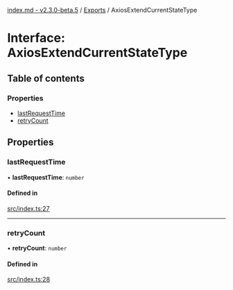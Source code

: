 [index.md - v2.3.0-beta.5](../README.md) / [Exports](../modules.md) / AxiosExtendCurrentStateType

# Interface: AxiosExtendCurrentStateType

## Table of contents

### Properties

- [lastRequestTime](AxiosExtendCurrentStateType.md#lastrequesttime)
- [retryCount](AxiosExtendCurrentStateType.md#retrycount)

## Properties

### lastRequestTime

• **lastRequestTime**: `number`

#### Defined in

[src/index.ts:27](https://github.com/saqqdy/axios-ex/blob/c4edae2/src/index.ts#L27)

---

### retryCount

• **retryCount**: `number`

#### Defined in

[src/index.ts:28](https://github.com/saqqdy/axios-ex/blob/c4edae2/src/index.ts#L28)
